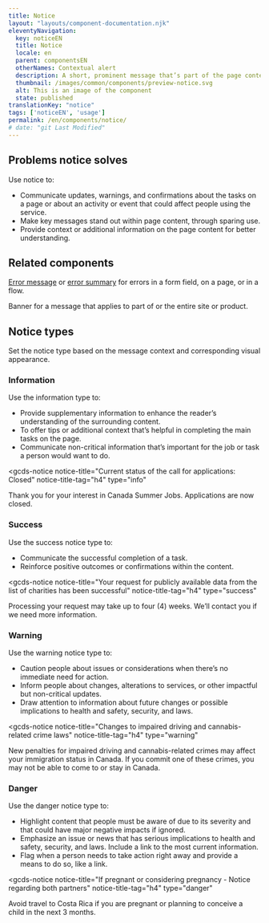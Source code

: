 ```yaml
---
title: Notice
layout: "layouts/component-documentation.njk"
eleventyNavigation:
  key: noticeEN
  title: Notice
  locale: en
  parent: componentsEN
  otherNames: Contextual alert
  description: A short, prominent message that’s part of the page content.
  thumbnail: /images/common/components/preview-notice.svg
  alt: This is an image of the component
  state: published
translationKey: "notice"
tags: ['noticeEN', 'usage']
permalink: /en/components/notice/
# date: "git Last Modified"
---
```


## Problems notice solves

Use notice to:

- Communicate updates, warnings, and confirmations about the tasks on a page or about an activity or event that could affect people using the service.
- Make key messages stand out within page content, through sparing use.
- Provide context or additional information on the page content for better understanding. 

<article class="bg-full-width bg-primary text-light pt-500 pb-400 my-500">
  <h2 class="mt-0 mb-400">Related components</h2>

<a href="{{links.errorMessage}}" class="link-light">Error message</a> or <a href="{{links.errorSummary}}" class="link-light">error summary</a> for errors in a form field, on a page, or in a flow.

Banner for a message that applies to part of or the entire site or product.

</article>

## Notice types

Set the notice type based on the message context and corresponding visual appearance.

### Information

Use the information type to:

- Provide supplementary information to enhance the reader’s understanding of the surrounding content.
- To offer tips or additional context that’s helpful in completing the main tasks on the page.
- Communicate non-critical information that’s important for the job or task a person would want to do.

<gcds-notice
  notice-title="Current status of the call for applications: Closed"
  notice-title-tag="h4"
  type="info"
>
  <gcds-text margin-bottom="0">Thank you for your interest in Canada Summer Jobs. Applications are now closed.</gcds-text>
</gcds-notice>

### Success

Use the success notice type to:

- Communicate the successful completion of a task.
- Reinforce positive outcomes or confirmations within the content.

<gcds-notice
  notice-title="Your request for publicly available data from the list of charities has been successful"
  notice-title-tag="h4"
  type="success"
>
  <gcds-text margin-bottom="0">Processing your request may take up to four (4) weeks. We’ll contact you if we need more information.</gcds-text>
</gcds-notice>

### Warning

Use the warning notice type to:

- Caution people about issues or considerations when there’s no immediate need for action.
- Inform people about changes, alterations to services, or other impactful but non-critical updates.
- Draw attention to information about future changes or possible implications to health and safety,  security, and laws.

<gcds-notice
  notice-title="Changes to impaired driving and cannabis-related crime laws"
  notice-title-tag="h4"
  type="warning"
>
  <gcds-text margin-bottom="0">New penalties for impaired driving and cannabis-related crimes may affect your immigration status in Canada. If you commit one of these crimes, you may not be able to come to or stay in Canada.</gcds-text>
</gcds-notice>

### Danger

Use the danger notice type to:

- Highlight content that people must be aware of due to its severity and that could have major negative impacts if ignored. 
- Emphasize an issue or news that has serious implications to health and safety, security, and laws. Include a link to the most current information.  
- Flag when a person needs to take action right away and provide a means to do so, like a link.

<gcds-notice
  notice-title="If pregnant or considering pregnancy - Notice regarding both partners"
  notice-title-tag="h4"
  type="danger"
>
  <gcds-text margin-bottom="0">Avoid travel to Costa Rica if you are pregnant or planning to conceive a child in the next 3 months.</gcds-text>
</gcds-notice>
